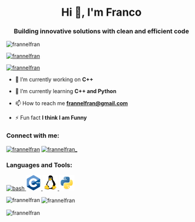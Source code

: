 <h1 align="center">Hi 👋, I'm Franco</h1>
<h3 align="center">Building innovative solutions with clean and efficient code</h3>

<p align="left"> <img src="https://komarev.com/ghpvc/?username=frannelfran&label=Profile%20views&color=0e75b6&style=flat" alt="frannelfran" /> </p>

<p align="left"> <a href="https://github.com/ryo-ma/github-profile-trophy"><img src="https://github-profile-trophy.vercel.app/?username=frannelfran&theme=discord" alt="frannelfran" /></a> </p>

<p align="left"> <a href="https://twitter.com/frannelfran" target="blank"><img src="https://img.shields.io/twitter/follow/frannelfran?logo=twitter&style=for-the-badge" alt="frannelfran" /></a> </p>

- 🔭 I’m currently working on **C++**

- 🌱 I’m currently learning **C++ and Python**

- 📫 How to reach me **frannelfran@gmail.com**

- ⚡ Fun fact **I think I am Funny**

<h3 align="left">Connect with me:</h3>
<p align="left">
<a href="https://twitter.com/frannelfran" target="blank"><img align="center" src="https://raw.githubusercontent.com/rahuldkjain/github-profile-readme-generator/master/src/images/icons/Social/twitter.svg" alt="frannelfran" height="30" width="40" /></a>
<a href="https://www.instagram.com/frannalpes_/" target="blank"><img align="center" src="https://raw.githubusercontent.com/rahuldkjain/github-profile-readme-generator/master/src/images/icons/Social/instagram.svg" alt="frannelfran_" height="30" width="40" /></a>
</p>

<h3 align="left">Languages and Tools:</h3>
<p align="left"> <a href="https://www.gnu.org/software/bash/" target="_blank" rel="noreferrer"> <img src="https://www.vectorlogo.zone/logos/gnu_bash/gnu_bash-icon.svg" alt="bash" width="40" height="40"/> </a> <a href="https://www.w3schools.com/cpp/" target="_blank" rel="noreferrer"> <img src="https://raw.githubusercontent.com/devicons/devicon/master/icons/cplusplus/cplusplus-original.svg" alt="cplusplus" width="40" height="40"/> </a> <a href="https://www.linux.org/" target="_blank" rel="noreferrer"> <img src="https://raw.githubusercontent.com/devicons/devicon/master/icons/linux/linux-original.svg" alt="linux" width="40" height="40"/> </a> <a href="https://www.python.org" target="_blank" rel="noreferrer"> <img src="https://raw.githubusercontent.com/devicons/devicon/master/icons/python/python-original.svg" alt="python" width="40" height="40"/> </a> </p>

<p><img align="left" src="https://github-readme-stats.vercel.app/api/top-langs?username=frannelfran&show_icons=true&locale=en&layout=compact" alt="frannelfran" /></p>

<p>&nbsp;<img align="center" src="https://github-readme-stats.vercel.app/api?username=frannelfran&show_icons=true&locale=en" alt="frannelfran" /></p>

<p><img align="center" src="https://github-readme-streak-stats.herokuapp.com/?user=frannelfran&" alt="frannelfran" /></p>
